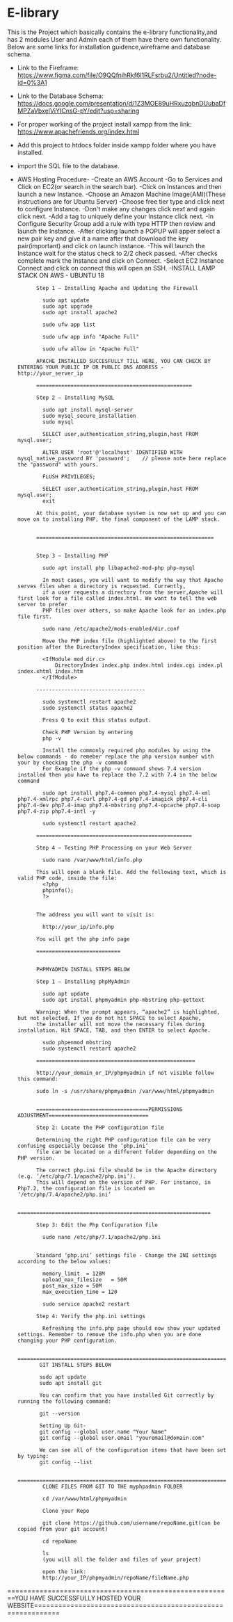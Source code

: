 # E-library
This is the Project which basically contains the e-library functionality,and has 2 modules User and Admin each of them have there own functionality.
Below are some links for installation guidence,wireframe and database schema.
* Link to the Fireframe: https://www.figma.com/file/O9QQfnihRkf6l1RLFsrbu2/Untitled?node-id=0%3A1
* Link to the Database Schema: https://docs.google.com/presentation/d/1Z3MOE89uHRxuzqbnDUubaDfMPZaVbxelViYICnsG-pY/edit?usp=sharing
* For proper working of the project install xampp from the link: https://www.apachefriends.org/index.html
* Add this project to htdocs folder inside xampp folder where you have installed.
* import the SQL file to the database.
* AWS Hosting Procedure-
  -Create an AWS Account
  -Go to Services and Click on EC2(or search in the search bar).
  -Click on Instances and then launch a new Instance.
  -Choose an Amazon Machine Image(AMI)(These instructions are for Ubuntu Server)
  -Choose free tier type and click next to configure Instance.
  -Don't make any changes click next and again click next.
  -Add a tag to uniquely define your Instance click next.
  -In Configure Security Group add a rule with type HTTP then review and launch the Instance.
  -After clicking launch a POPUP will apper select a new pair key and give it a name after that download the key pair(important) and click on launch instance.
  -This will launch the Instance wait for the status check to 2/2 check passed.
  -After checks complete mark the Instance and click on Connect.
  -Select EC2 Instance Connect and click on connect this will open an SSH.
  -INSTALL LAMP STACK ON AWS - UBUNTU 18

            Step 1 — Installing Apache and Updating the Firewall

              sudo apt update
              sudo apt upgrade
              sudo apt install apache2

              sudo ufw app list

              sudo ufw app info "Apache Full"

              sudo ufw allow in "Apache Full"

            APACHE INSTALLED SUCCESFULLY TILL HERE, YOU CAN CHECK BY ENTERING YOUR PUBLIC IP OR PUBLIC DNS ADDRESS - http://your_server_ip

            ==================================================

            Step 2 — Installing MySQL

              sudo apt install mysql-server
              sudo mysql_secure_installation
              sudo mysql

              SELECT user,authentication_string,plugin,host FROM mysql.user;

              ALTER USER 'root'@'localhost' IDENTIFIED WITH mysql_native_password BY 'password';    // please note here replace the "password" with yours.

              FLUSH PRIVILEGES;

              SELECT user,authentication_string,plugin,host FROM mysql.user;
              exit

            At this point, your database system is now set up and you can move on to installing PHP, the final component of the LAMP stack.


            =========================================================


            Step 3 — Installing PHP

              sudo apt install php libapache2-mod-php php-mysql

              In most cases, you will want to modify the way that Apache serves files when a directory is requested. Currently,
              if a user requests a directory from the server,Apache will first look for a file called index.html. We want to tell the web server to prefer 
              PHP files over others, so make Apache look for an index.php file first.

              sudo nano /etc/apache2/mods-enabled/dir.conf

              Move the PHP index file (highlighted above) to the first position after the DirectoryIndex specification, like this:

              <IfModule mod_dir.c>
                  DirectoryIndex index.php index.html index.cgi index.pl index.xhtml index.htm
              </IfModule>	

            -----------------------------------

              sudo systemctl restart apache2
              sudo systemctl status apache2

              Press Q to exit this status output.

              Check PHP Version by entering 
              php -v

              Install the commonly required php modules by using the below commands - do remeber replace the php version number with your by checking the php -v command 
              For Example if the php -v command shows 7.4 version installed then you have to replace the 7.2 with 7.4 in the below command

              sudo apt install php7.4-common php7.4-mysql php7.4-xml php7.4-xmlrpc php7.4-curl php7.4-gd php7.4-imagick php7.4-cli php7.4-dev php7.4-imap php7.4-mbstring php7.4-opcache php7.4-soap php7.4-zip php7.4-intl -y

              sudo systemctl restart apache2

            ==================================================

            Step 4 — Testing PHP Processing on your Web Server

              sudo nano /var/www/html/info.php

            This will open a blank file. Add the following text, which is valid PHP code, inside the file:
              <?php
              phpinfo();
              ?>


            The address you will want to visit is:

              http://your_ip/info.php

            You will get the php info page

            ===========================


            PHPMYADMIN INSTALL STEPS BELOW

            Step 1 — Installing phpMyAdmin

              sudo apt update
              sudo apt install phpmyadmin php-mbstring php-gettext

            Warning: When the prompt appears, “apache2” is highlighted, but not selected. If you do not hit SPACE to select Apache, 
            the installer will not move the necessary files during installation. Hit SPACE, TAB, and then ENTER to select Apache.

              sudo phpenmod mbstring
              sudo systemctl restart apache2

            ===================================================

            http://your_domain_or_IP/phpmyadmin if not visible follow this command:
            
            sudo ln -s /usr/share/phpmyadmin /var/www/html/phpmyadmin


            ====================================PERMISSIONS ADJUSTMENT================================

            Step 2: Locate the PHP configuration file

            Determining the right PHP configuration file can be very confusing especially because the ‘php.ini’ 
            file can be located on a different folder depending on the PHP version.

            The correct php.ini file should be in the Apache directory (e.g. ‘/etc/php/7.1/apache2/php.ini’).
            This will depend on the version of PHP. For instance, in Php7.2, the configuration file is located on ‘/etc/php/7.4/apache2/php.ini’

            ==============================================================

            Step 3: Edit the Php Configuration file

              sudo nano /etc/php/7.1/apache2/php.ini


            Standard ‘php.ini’ settings file - Change the INI settings according to the below values:

              memory_limit  = 128M           
              upload_max_filesize   = 50M                       
              post_max_size = 50M    
              max_execution_time = 120

              sudo service apache2 restart

            Step 4: Verify the php.ini settings

              Refreshing the info.php page should now show your updated settings. Remember to remove the info.php when you are done changing your PHP configuration.

            =========================================================================
             GIT INSTALL STEPS BELOW
             
             sudo apt update
             sudo apt install git
             
             You can confirm that you have installed Git correctly by running the following command:
             
             git --version
             
             Setting Up Git-
             git config --global user.name "Your Name"
             git config --global user.email "youremail@domain.com"
             
             We can see all of the configuration items that have been set by typing:
             git config --list
             
              =========================================================================
              CLONE FILES FROM GIT TO THE myphpadmin FOLDER
              
              cd /var/www/html/phpmyadmin
              
              Clone your Repo
              
              git clone https://github.com/username/repoName.git(can be copied from your git account)
              
              cd repoName
              
              ls
              (you will all the folder and files of your project)
              
              open the link:
              http://your_IP/phpmyadmin/repoName/fileName.php
              
              
              
========================================================YOU HAVE SUCCESSFULLY HOSTED YOUR WEBSITE============================================================


